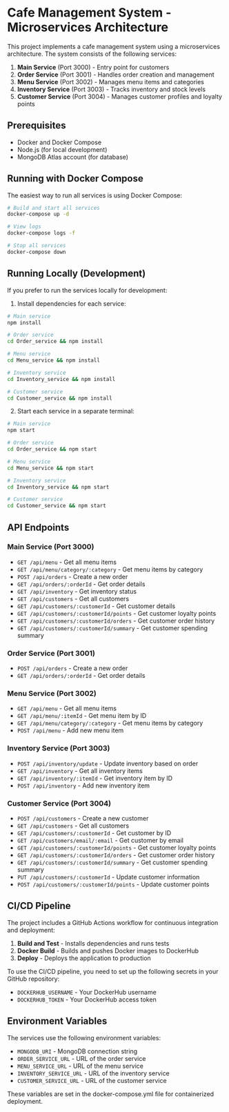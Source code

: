 # Cafe Management System - Microservices Architecture

This project implements a cafe management system using a microservices architecture. The system consists of the following services:

1. **Main Service** (Port 3000) - Entry point for customers
2. **Order Service** (Port 3001) - Handles order creation and management
3. **Menu Service** (Port 3002) - Manages menu items and categories
4. **Inventory Service** (Port 3003) - Tracks inventory and stock levels
5. **Customer Service** (Port 3004) - Manages customer profiles and loyalty points

## Prerequisites

- Docker and Docker Compose
- Node.js (for local development)
- MongoDB Atlas account (for database)

## Running with Docker Compose

The easiest way to run all services is using Docker Compose:

```bash
# Build and start all services
docker-compose up -d

# View logs
docker-compose logs -f

# Stop all services
docker-compose down
```

## Running Locally (Development)

If you prefer to run the services locally for development:

1. Install dependencies for each service:
```bash
# Main service
npm install

# Order service
cd Order_service && npm install

# Menu service
cd Menu_service && npm install

# Inventory service
cd Inventory_service && npm install

# Customer service
cd Customer_service && npm install
```

2. Start each service in a separate terminal:
```bash
# Main service
npm start

# Order service
cd Order_service && npm start

# Menu service
cd Menu_service && npm start

# Inventory service
cd Inventory_service && npm start

# Customer service
cd Customer_service && npm start
```

## API Endpoints

### Main Service (Port 3000)

- `GET /api/menu` - Get all menu items
- `GET /api/menu/category/:category` - Get menu items by category
- `POST /api/orders` - Create a new order
- `GET /api/orders/:orderId` - Get order details
- `GET /api/inventory` - Get inventory status
- `GET /api/customers` - Get all customers
- `GET /api/customers/:customerId` - Get customer details
- `GET /api/customers/:customerId/points` - Get customer loyalty points
- `GET /api/customers/:customerId/orders` - Get customer order history
- `GET /api/customers/:customerId/summary` - Get customer spending summary

### Order Service (Port 3001)

- `POST /api/orders` - Create a new order
- `GET /api/orders/:orderId` - Get order details

### Menu Service (Port 3002)

- `GET /api/menu` - Get all menu items
- `GET /api/menu/:itemId` - Get menu item by ID
- `GET /api/menu/category/:category` - Get menu items by category
- `POST /api/menu` - Add new menu item

### Inventory Service (Port 3003)

- `POST /api/inventory/update` - Update inventory based on order
- `GET /api/inventory` - Get all inventory items
- `GET /api/inventory/:itemId` - Get inventory item by ID
- `POST /api/inventory` - Add new inventory item

### Customer Service (Port 3004)

- `POST /api/customers` - Create a new customer
- `GET /api/customers` - Get all customers
- `GET /api/customers/:customerId` - Get customer by ID
- `GET /api/customers/email/:email` - Get customer by email
- `GET /api/customers/:customerId/points` - Get customer loyalty points
- `GET /api/customers/:customerId/orders` - Get customer order history
- `GET /api/customers/:customerId/summary` - Get customer spending summary
- `PUT /api/customers/:customerId` - Update customer information
- `POST /api/customers/:customerId/points` - Update customer points

## CI/CD Pipeline

The project includes a GitHub Actions workflow for continuous integration and deployment:

1. **Build and Test** - Installs dependencies and runs tests
2. **Docker Build** - Builds and pushes Docker images to DockerHub
3. **Deploy** - Deploys the application to production

To use the CI/CD pipeline, you need to set up the following secrets in your GitHub repository:

- `DOCKERHUB_USERNAME` - Your DockerHub username
- `DOCKERHUB_TOKEN` - Your DockerHub access token

## Environment Variables

The services use the following environment variables:

- `MONGODB_URI` - MongoDB connection string
- `ORDER_SERVICE_URL` - URL of the order service
- `MENU_SERVICE_URL` - URL of the menu service
- `INVENTORY_SERVICE_URL` - URL of the inventory service
- `CUSTOMER_SERVICE_URL` - URL of the customer service

These variables are set in the docker-compose.yml file for containerized deployment. 